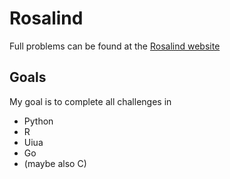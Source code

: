 # Rosalind
Full problems can be found at the [Rosalind website](https://rosalind.info/problems/list-view/)

## Goals
My goal is to complete all challenges in 
- Python
- R
- Uiua
- Go
- (maybe also C)
